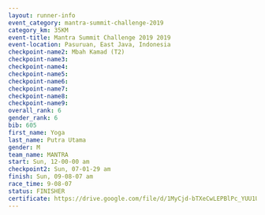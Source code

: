 ```yaml
---
layout: runner-info 
event_category: mantra-summit-challenge-2019 
category_km: 35KM 
event-title: Mantra Summit Challenge 2019 2019 
event-location: Pasuruan, East Java, Indonesia 
checkpoint-name2: Mbah Kamad (T2) 
checkpoint-name3: 
checkpoint-name4: 
checkpoint-name5: 
checkpoint-name6: 
checkpoint-name7: 
checkpoint-name8: 
checkpoint-name9: 
overall_rank: 6
gender_rank: 6
bib: 605
first_name: Yoga
last_name: Putra Utama
gender: M
team_name: MANTRA
start: Sun, 12-00-00 am
checkpoint2: Sun, 07-01-29 am
finish: Sun, 09-08-07 am
race_time: 9-08-07
status: FINISHER
certificate: https://drive.google.com/file/d/1MyCjd-bTXeCwLEPBlPc_YUU1UKHeoIk0/view?usp=sharing
---
```


